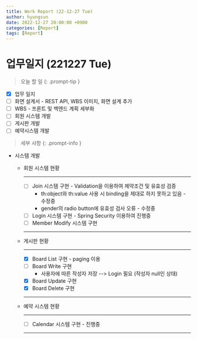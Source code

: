```yaml
---
title: Work Report (22-12-27 Tue)
author: hyungsun
date: 2022-12-27 20:00:00 +0900
categories: [Report]
tags: [Report]
---
```


# 업무일지 (221227 Tue)

> 오늘 할 일
{: .prompt-tip }
  + [x] 업무 일지
  + [ ] 화면 설계서 - REST API, WBS 이미지, 화면 설계 추가
  + [ ] WBS - 프론트 및 백엔드 계획 세부화
  + [ ] 회원 시스템 개발
  + [ ] 게시판 개발
  + [ ] 예약시스템 개발

> 세부 사항
{: .prompt-info }
- 시스템 개발
   - 회원 시스템 현황

      ---
      + [ ] Join 시스템 구현 - Validation을 이용하여 제약조건 및 유효성 검증
         - th:object와 th:value 사용 시 binding을 제대로 하지 못하고 있음 - 수정중
         - gender의 radio button에 유효성 검사 오류 - 수정중
      + [ ] Login 시스템 구현 - Spring Security 이용하여 진행중
      + [ ] Member Modify 시스템 구현

      ---

   - 게시판 현황

      ---
      + [x] Board List 구현 - paging 이용
      + [ ] Board Write 구현
         - 사용자에 따른 작성자 저장 --> Login 필요 (작성자 null인 상태)
      + [x] Board Update 구현
      + [x] Board Delete 구현

      ---
   - 예약 시스템 현황

      ---
      + [ ] Calendar 시스템 구현 - 진행중
      
      ---